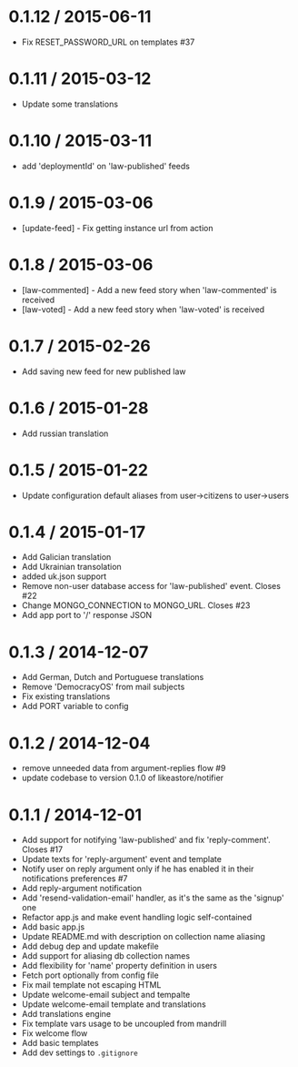 
0.1.12 / 2015-06-11
===================

  * Fix RESET_PASSWORD_URL on templates #37

0.1.11 / 2015-03-12
==================

 * Update some translations

0.1.10 / 2015-03-11
==================

 * add 'deploymentId' on 'law-published' feeds

0.1.9 / 2015-03-06
==================

  * [update-feed] - Fix getting instance url from action

0.1.8 / 2015-03-06
==================

  * [law-commented] - Add a new feed story when 'law-commented' is received
  * [law-voted] - Add a new feed story when 'law-voted' is received

0.1.7 / 2015-02-26
==================

  * Add saving new feed for new published law

0.1.6 / 2015-01-28
==================

 * Add russian translation

0.1.5 / 2015-01-22
==================

 * Update configuration default aliases from user->citizens to user->users

0.1.4 / 2015-01-17
==================

 * Add Galician translation
 * Add Ukrainian transolation
 * added uk.json support
 * Remove non-user database access for 'law-published' event. Closes #22
 * Change MONGO_CONNECTION to MONGO_URL. Closes #23
 * Add app port to '/' response JSON

0.1.3 / 2014-12-07
==================

 * Add German, Dutch and Portuguese translations
 * Remove 'DemocracyOS' from mail subjects
 * Fix existing translations
 * Add PORT variable to config

0.1.2 / 2014-12-04
==================

 * remove unneeded data from argument-replies flow #9
 * update codebase to version 0.1.0 of likeastore/notifier

0.1.1 / 2014-12-01
==================

 * Add support for notifying 'law-published' and fix 'reply-comment'. Closes #17
 * Update texts for 'reply-argument' event and template
 * Notify user on reply argument only if he has enabled it in their notifications preferences #7
 * Add reply-argument notification
 * Add 'resend-validation-email' handler, as it's the same as the 'signup' one
 * Refactor app.js and make event handling logic self-contained
 * Add basic app.js
 * Update README.md with description on collection name aliasing
 * Add debug dep and update makefile
 * Add support for aliasing db collection names
 * Add flexibility for 'name' property definition in users
 * Fetch port optionally from config file
 * Fix mail template not escaping HTML
 * Update welcome-email subject and tempalte
 * Update welcome-email template and translations
 * Add translations engine
 * Fix template vars usage to be uncoupled from mandrill
 * Fix welcome flow
 * Add basic templates
 * Add dev settings to `.gitignore`
